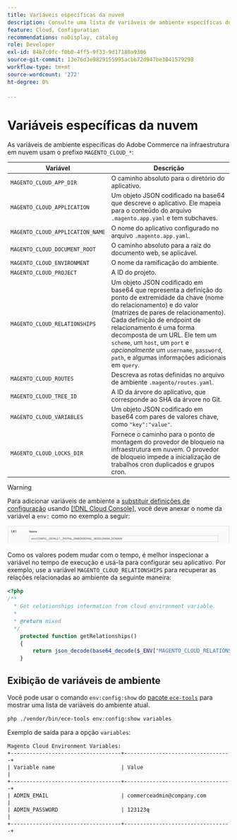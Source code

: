 ```yaml
---
title: Variáveis específicas da nuvem
description: Consulte uma lista de variáveis de ambiente específicas do Adobe Commerce na infraestrutura em nuvem.
feature: Cloud, Configuration
recommendations: noDisplay, catalog
role: Developer
exl-id: 84b7c0fc-f0b0-4ff5-9f33-9d17180a9306
source-git-commit: 13e76d3e9829155995acbb72d947be3041579298
workflow-type: tm+mt
source-wordcount: '272'
ht-degree: 0%

---
```


# Variáveis específicas da nuvem

As variáveis de ambiente específicas do Adobe Commerce na infraestrutura em nuvem usam o prefixo `MAGENTO_CLOUD_*`:

| Variável | Descrição |
| -------- | --------------- |
| `MAGENTO_CLOUD_APP_DIR` | O caminho absoluto para o diretório do aplicativo. |
| `MAGENTO_CLOUD_APPLICATION` | Um objeto JSON codificado na base64 que descreve o aplicativo. Ele mapeia para o conteúdo do arquivo `.magento.app.yaml` e tem subchaves. |
| `MAGENTO_CLOUD_APPLICATION_NAME` | O nome do aplicativo configurado no arquivo `.magento.app.yaml`. |
| `MAGENTO_CLOUD_DOCUMENT_ROOT` | O caminho absoluto para a raiz do documento web, se aplicável. |
| `MAGENTO_CLOUD_ENVIRONMENT` | O nome da ramificação do ambiente. |
| `MAGENTO_CLOUD_PROJECT` | A ID do projeto. |
| `MAGENTO_CLOUD_RELATIONSHIPS` | Um objeto JSON codificado em base64 que representa a definição do ponto de extremidade da chave (nome do relacionamento) e do valor (matrizes de pares de relacionamento). Cada definição de endpoint de relacionamento é uma forma decomposta de um URL. Ele tem um `scheme`, um `host`, um `port` e _opcionalmente_ um `username`, `password`, `path`, e algumas informações adicionais em `query`. |
| `MAGENTO_CLOUD_ROUTES` | Descreva as rotas definidas no arquivo de ambiente `.magento/routes.yaml`. |
| `MAGENTO_CLOUD_TREE_ID` | A ID da árvore do aplicativo, que corresponde ao SHA da árvore no Git. |
| `MAGENTO_CLOUD_VARIABLES` | Um objeto JSON codificado em base64 com pares de valores chave, como `"key":"value"`. |
| `MAGENTO_CLOUD_LOCKS_DIR` | Fornece o caminho para o ponto de montagem do provedor de bloqueio na infraestrutura em nuvem. O provedor de bloqueio impede a inicialização de trabalhos cron duplicados e grupos cron. |

>[!WARNING]
>
>Para adicionar variáveis de ambiente a [substituir definições de configuração](https://experienceleague.adobe.com/docs/commerce-operations/configuration-guide/paths/override-config-settings.html) usando [[!DNL Cloud Console]](../project/overview.md), você deve anexar o nome da variável a `env:` como no exemplo a seguir:
>
>![Exemplo de variável de ambiente](../../assets/set-env-variable-ui.png)

Como os valores podem mudar com o tempo, é melhor inspecionar a variável no tempo de execução e usá-la para configurar seu aplicativo. Por exemplo, use a variável `MAGENTO_CLOUD_RELATIONSHIPS` para recuperar as relações relacionadas ao ambiente da seguinte maneira:

```php
<?php
/**
  * Get relationships information from cloud environment variable.
  *
  * @return mixed
  */
    protected function getRelationships()
    {
        return json_decode(base64_decode($_ENV["MAGENTO_CLOUD_RELATIONSHIPS"]), true);
    }
```

## Exibição de variáveis de ambiente

Você pode usar o comando `env:config:show` do [pacote `ece-tools`](../dev-tools/package-overview.md) para mostrar uma lista de variáveis do ambiente atual.

```bash
php ./vendor/bin/ece-tools env:config:show variables
```

Exemplo de saída para a opção `variables`:

```terminal
Magento Cloud Environment Variables:
+-----------------------------------+----------------------------------+
| Variable name                     | Value                            |
+-----------------------------------+----------------------------------+
| ADMIN_EMAIL                       | commerceadmin@company.com        |
| ADMIN_PASSWORD                    | 123123q                          |
+-----------------------------------+----------------------------------+
```
